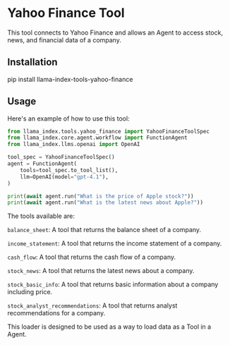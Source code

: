 # Yahoo Finance Tool

This tool connects to Yahoo Finance and allows an Agent to access stock, news, and financial data of a company.

## Installation

pip install llama-index-tools-yahoo-finance

## Usage

Here's an example of how to use this tool:

```python
from llama_index.tools.yahoo_finance import YahooFinanceToolSpec
from llama_index.core.agent.workflow import FunctionAgent
from llama_index.llms.openai import OpenAI

tool_spec = YahooFinanceToolSpec()
agent = FunctionAgent(
    tools=tool_spec.to_tool_list(),
    llm=OpenAI(model="gpt-4.1"),
)

print(await agent.run("What is the price of Apple stock?"))
print(await agent.run("What is the latest news about Apple?"))
```

The tools available are:

`balance_sheet`: A tool that returns the balance sheet of a company.

`income_statement`: A tool that returns the income statement of a company.

`cash_flow`: A tool that returns the cash flow of a company.

`stock_news`: A tool that returns the latest news about a company.

`stock_basic_info`: A tool that returns basic information about a company including price.

`stock_analyst_recommendations`: A tool that returns analyst recommendations for a company.

This loader is designed to be used as a way to load data as a Tool in a Agent.
